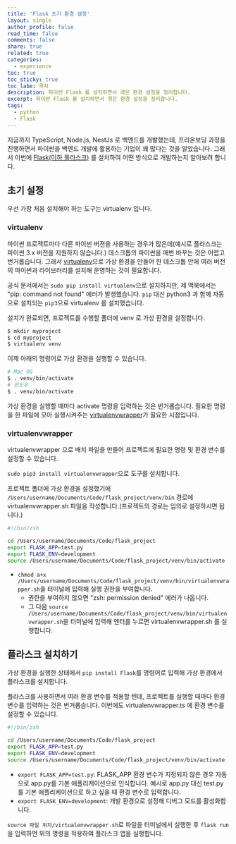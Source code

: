 ```yaml
---
title: 'Flask 초기 환경 설정'
layout: single
author_profile: false
read_time: false
comments: false
share: true
related: true
categories:
  - experience
toc: true
toc_sticky: true
toc_labe: 목차
description: 파이썬 Flask 를 설치하면서 겪은 환경 설정을 정리합니다.
excerpt: 파이썬 Flask 를 설치하면서 겪은 환경 설정을 정리합니다.
tags:
  - python
  - Flask
---
```


지금까지 TypeScript, Node.js, NestJs 로 백엔드를 개발했는데, 프리온보딩 과정을 진행하면서 파이썬을 백엔드 개발에 활용하는 기업이 꽤 많다는 것을 알았습니다. 그래서 이번에 [Flask(이하 플라스크)](https://flask-docs-kr.readthedocs.io/ko/latest/index.html) 를 설치하여 어떤 방식으로 개발하는지 알아보려 합니다.

## 초기 설정

우선 가장 처음 설치해야 하는 도구는 virtualenv 입니다.

### virtualenv

파이썬 프로젝트마다 다른 파이썬 버젼을 사용하는 경우가 많은데(예시로 플라스크는 파이썬 3.x 버전을 지원하지 않습니다.) 데스크톱의 파이썬을 매번 바꾸는 것은 어렵고 번거롭습니다. 그래서 [virtualenv](https://virtualenv.pypa.io/en/latest/)으로 가상 환경을 만들어 한 데스크톱 안에 여러 버전의 파이썬과 라이브러리를 설치해 운영하는 것이 필요합니다.

공식 문서에서는 `sudo pip install virtualenv`으로 설치하지만, 제 맥북에서는 "pip: command not found" 에러가 발생했습니다. `pip` 대신 python3 과 함께 자동으로 설치되는 `pip3`으로 virtualenv 를 설치했습니다.

설치가 완료되면, 프로젝트를 수행할 폴더에 venv 로 가상 환경을 설정합니다.

```bash
$ mkdir myproject
$ cd myproject
$ virtualenv venv
```

이제 아래의 명령어로 가상 환경을 실행할 수 있습니다.

```bash
# Mac OS
$ . venv/bin/activate
# 윈도우
$ . venv/bin/activate
```

가상 환경을 실행할 때마다 activate 명령을 입력하는 것은 번거롭습니다. 필요한 명령을 한 파일에 모아 실행시켜주는 [virtualenvwrapper](https://virtualenvwrapper.readthedocs.io/en/latest/)가 필요한 시점입니다.

### virtualenvwrapper

virtualenvwrapper 으로 배치 파일을 만들어 프로젝트에 필요한 명령 및 환경 변수를 설정할 수 있습니다.

`sudo pip3 install virtualenvwrapper`으로 도구를 설치합니다.

프로젝트 폴더에 가상 환경을 설정했기에 `/Users/username/Documents/Code/flask_project/venv/bin` 경로에 virtualenvwrapper.sh 파일을 작성합니다.(프로젝트의 경로는 임의로 설정하시면 됩니다.)

```bash
#!/bin/zsh

cd /Users/username/Documents/Code/flask_project
export FLASK_APP=test.py
export FLASK_ENV=development
source /Users/username/Documents/Code/flask_project/venv/bin/activate
```

- `chmod a+x /Users/username/Documents/Code/flask_project/venv/bin/virtualenvwrapper.sh`을 터미널에 입력해 실행 권한을 부여합니다.
  - 권한을 부여하지 않으면 "zsh: permission denied" 에러가 나옵니다.
  - 그 다음 `source /Users/username/Documents/Code/flask_project/venv/bin/virtualenvwrapper.sh`을 터미널에 입력해 엔터를 누르면 virtualenvwrapper.sh 를 실행합니다.

## 플라스크 설치하기

가상 환경을 실행한 상태에서 `pip install Flask`를 명령어로 입력해 가상 환경에서 플라스크를 설치합니다.

플라스크를 사용하면서 여러 환경 변수를 적용할 텐데, 프로젝트를 실행할 때마다 환경 변수를 입력하는 것은 번거롭습니다. 이번에도 virtualenvwrapper.ts 에 환경 변수를 설정할 수 있습니다.

```bash
#!/bin/zsh

cd /Users/username/Documents/Code/flask_project
export FLASK_APP=test.py
export FLASK_ENV=development
source /Users/username/Documents/Code/flask_project/venv/bin/activate
```

- `export FLASK_APP=test.py`: FLASK_APP 환경 변수가 지정되지 않은 경우 자동으로 app.py를 기본 애플리케이션으로 인식합니다. 예시로 app.py 대신 test.py 를 기본 애플리케이션으로 하고 싶을 때 환경 변수로 입력합니다.
- `export FLASK_ENV=development`: 개발 환경으로 설정해 디버그 모드를 활성화합니다.

`source 파일 위치/virtualenvwrapper.sh`로 파일을 터미널에서 실행한 후 `flask run`을 입력하면 위의 명령을 적용하여 플라스크 앱을 실행합니다.
